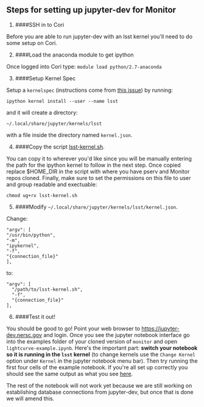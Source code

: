 ## Steps for setting up jupyter-dev for Monitor

1. ####SSH in to Cori

  Before you are able to run jupyter-dev with an lsst kernel you'll need to do some setup on Cori.

2. ####Load the anaconda module to get ipython

  Once logged into Cori type: `module load python/2.7-anaconda`

3. ####Setup Kernel Spec

  Setup a `kernelspec` (instructions come from [this issue](https://github.com/jupyterhub/jupyterhub/issues/847#issuecomment-267044166)) by running:
  
  `ipython kernel install --user --name lsst`
  
  and it will create a directory:
  
  `~/.local/share/jupyter/kernels/lsst`
  
  with a file inside the directory named `kernel.json`.
  
4. ####Copy the script [lsst-kernel.sh](lsst-kernel.sh).

 You can copy it to wherever you'd like since you will be manually entering the path for the ipython kernel to follow in the next step. Once copied replace $HOME_DIR in the script with where you have pserv and Monitor repos cloned. Finally, make sure to set the permissions on this file to user and group readable and exectuable:
 
 `chmod ug+rx lsst-kernel.sh`

5. ####Modify `~/.local/share/jupyter/kernels/lsst/kernel.json`.

  Change:
  
  ```
 "argv": [
  "/usr/bin/python",
  "-m",
  "ipykernel",
  "-f",
  "{connection_file}"
 ],
 ```
 
 to:
 
 ```
 "argv": [   
   "/path/to/lsst-kernel.sh",   
   "-f",   
   "{connection_file}" 
 ],
 ```
 
6. ####Test it out!

 You should be good to go! Point your web browser to https://jupyter-dev.nersc.gov and login. Once you see the jupyter notebook interface go into the examples folder of your cloned version of `monitor` and open `lightcurve-example.ipynb`. Here's the important part: **switch your notebook so it is running in the `lsst` kernel** (to change kernels use the `Change Kernel` option under `Kernel` in the jupyter notebook menu bar). Then try running the first four cells of the example notebook. If you're all set up correctly you should see the same output as what you see [here](../examples/lightcurve_example.ipynb).
 
 The rest of the notebook will not work yet because we are still working on establishing database connections from jupyter-dev, but once that is done we will amend this.
